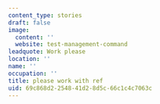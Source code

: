 ```yaml
---
content_type: stories
draft: false
image:
  content: ''
  website: test-management-command
leadquote: Work please
location: ''
name: ''
occupation: ''
title: please work with ref
uid: 69c868d2-2548-41d2-8d5c-66c1c4c7063c
---
```

